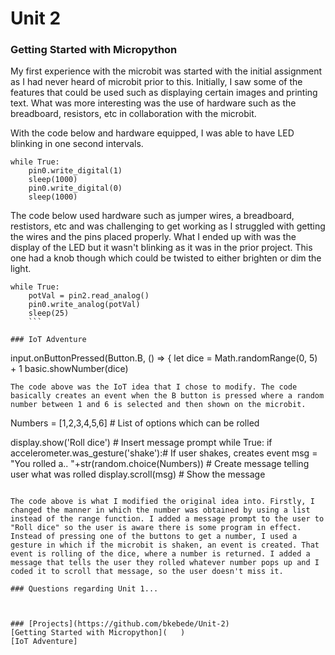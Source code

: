 # Unit 2


### Getting Started with Micropython
My first experience with the microbit was started with the initial assignment as I had never heard of microbit prior to this. 
Initially, I saw some of the features that could be used such as displaying certain images and printing text. What was more interesting was the use of hardware such as the breadboard, resistors, etc in collaboration with the microbit. 

With the code below and hardware equipped, I was able to have LED blinking in one second intervals. 
```
while True:
    pin0.write_digital(1)
    sleep(1000)
    pin0.write_digital(0)
    sleep(1000)
```

The code below used hardware such as jumper wires, a breadboard, restistors, etc and was challenging to get working as I struggled with getting the wires and the pins placed properly. What I ended up with was the display of the LED but it wasn't blinking as it was in the prior project. This one had a knob though which could be twisted to either brighten or dim the light. 
```
while True:
    potVal = pin2.read_analog()
    pin0.write_analog(potVal)
    sleep(25)
    ```

### IoT Adventure

```
input.onButtonPressed(Button.B, () => {
    let dice = Math.randomRange(0, 5) + 1
    basic.showNumber(dice)

```
The code above was the IoT idea that I chose to modify. The code basically creates an event when the B button is pressed where a random number between 1 and 6 is selected and then shown on the microbit. 

```
Numbers = [1,2,3,4,5,6] # List of options which can be rolled

display.show('Roll dice') # Insert message prompt
while True:
  if accelerometer.was_gesture('shake'):# If user shakes, creates event
      msg = "You rolled a.. "+str(random.choice(Numbers)) # Create message telling user what was rolled
      display.scroll(msg) # Show the message  
```

The code above is what I modified the original idea into. Firstly, I changed the manner in which the number was obtained by using a list instead of the range function. I added a message prompt to the user to "Roll dice" so the user is aware there is some program in effect. Instead of pressing one of the buttons to get a number, I used a gesture in which if the microbit is shaken, an event is created. That event is rolling of the dice, where a number is returned. I added a message that tells the user they rolled whatever number pops up and I coded it to scroll that message, so the user doesn't miss it. 

### Questions regarding Unit 1...



### [Projects](https://github.com/bkebede/Unit-2)
[Getting Started with Micropython](   )
[IoT Adventure]
